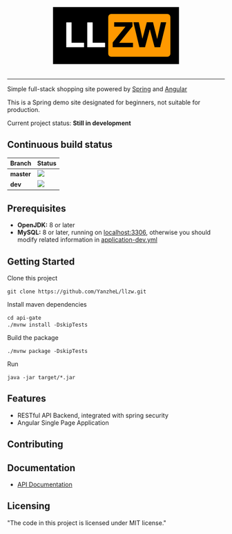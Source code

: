 <div align="center">
  <img src="logo.png"><br><br>
</div>

-----------------

Simple full-stack shopping site powered by [Spring](https://spring.io/) and [Angular](https://angular.io/)

This is a Spring demo site designated for beginners, not suitable for production.

Current project status: **Still in development**

## Continuous build status

| Branch     | Status                            |
| ---------- | --------------------------------------------------------- |
| **master** | ![](https://travis-ci.org/YanzheL/llzw.svg?branch=master) |
| **dev**    | ![](https://travis-ci.org/YanzheL/llzw.svg?branch=dev)    |


## Prerequisites

- **OpenJDK:** 8 or later
- **MySQL:** 8 or later, running on [localhost:3306](localhost:3306),  otherwise you should modify related information in [application-dev.yml](api-gate/src/main/resources/application-dev.yml)

## Getting Started

Clone this project

```shell
git clone https://github.com/YanzheL/llzw.git
```

Install maven dependencies

```shell
cd api-gate
./mvnw install -DskipTests
```

Build the package

```shell
./mvnw package -DskipTests
```

Run

```shell
java -jar target/*.jar
```

## Features

* RESTful API Backend, integrated with spring security
* Angular Single Page Application

## Contributing



## Documentation

- [API Documentation](https://llzw.readthedocs.io)

## Licensing

"The code in this project is licensed under MIT license."